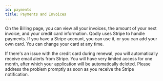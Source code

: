 ```yaml
---
id: payments
title: Payments and Invoices
---
```



On the Billing page, you can view all your invoices, the amount of your next invoice, and your credit card information. Qodly uses Stripe to handle payments. If you have a Stripe account, you can use it, or you can add your own card. You can change your card at any time.

If there's an issue with the credit card during renewal, you will automatically receive email alerts from Stripe. You will have very limited access for one month, after which your application will be automatically deleted. Please address the problem promptly as soon as you receive the Stripe notification.

